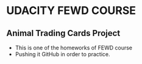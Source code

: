 UDACITY FEWD COURSE
====
Animal Trading Cards Project
----

* This is one of the homeworks of FEWD course
* Pushing it GitHub in order to practice.
